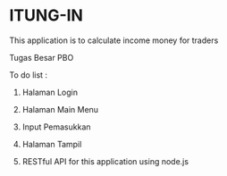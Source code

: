 # ITUNG-IN
This application is to calculate income money for traders


Tugas Besar PBO

To do list : 
1. Halaman Login
2. Halaman Main Menu
3. Input Pemasukkan 
4. Halaman Tampil


5. RESTful API for this application using node.js
